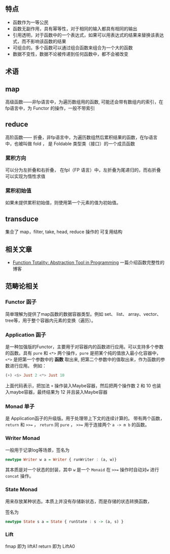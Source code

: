 ## 特点
- 函数作为一等公民
- 函数无副作用，具有幂等性，对于相同的输入都具有相同的输出
- 引用透明，对于函数中的一个表达式，如果可以用表达式的结果来替换该表达式，而不影响该函数的结果
- 可组合的。多个函数可以通过组合函数来组合为一个大的函数
- 数据不变性，数据不论被传递到任何函数中，都不会被改变

## 术语
## map
高级函数——非fp语言中，为遍历数组用的函数, 可能还会带有数组内的索引，在fp语言中，为 Functor 的操作，一般不带索引
## reduce
高阶函数—— 折叠，非fp语言中，为遍历数组然后累积结果的函数，在fp语言中，也被叫做 fold ， 是 Foldable 类型类（接口）的一个成员函数
### 累积方向
可以分为左折叠和右折叠， 在fpl（FP 语言）中，左折叠为尾递归的，而右折叠可以实现为惰性求值
### 累积初始值
如果未提供累积初始值，则使用第一个元素的值为初始值。

## transduce
集合了 map，filter, take,  head, reduce 操作的 可复用结构


## 相关文章
- [Function Totality: Abstraction Tool in Programming](https://dimjasevic.net/marko/2018/11/20/function-totality-abstraction-tool-in-programming/) 一篇介绍函数完整性的博客

## 范畴论相关
### Functor 函子
简单理解为提供了map函数的数据容器类型。例如 set、 list、 array、vector、tree等，用于整个容器内元素的变换（遍历）。

### Application 函子
是一种加强版的Functor，主要用于对容器内的函数进行应用。可以支持多个参数的函数。具有 `pure` 和 `<*>` 两个操作，`pure` 是把某个纯的值放入最小化容器中， `<*>` 是把第一个参数中的 **函数** 取出来, 把第二个参数中的值取出来，作为函数的参数进行应用。 例如：
```haskell
(+) <$> Just 2 <*> Just 10
```

上面代码表示，把加法 `+` 操作装入Maybe容器，然后把两个操作数 2 和 10 也装入maybe容器，最终结果为 12 并且装入Maybe容器

### Monad 单子
是 Application函子的升级版。用于处理带上下文的连续计算的。
带有两个函数， `return` 和 `>>=` ， `return` 同 `pure` ， `>>=` 用于连接两个 `a -> m b` 的函数。

### Writer Monad
一般用于记录log等场景，签名为
```haskell
newtype Writer w a = Writer { runWriter : (a, w)}
```

其本质是对一个状态的封装，其中 `w` 是一个 `Monaid` 在 `>>=` 操作时自动对`w` 进行 `concat` 操作。

### State Monad

用来存放某种状态。本质上并没有存储新状态，而是存储的状态转换函数，

签名为
```haskell
newtype State s a = State { runState : s -> (a, s) }
```

### Lift
fmap 即为 liftA1
return 即为 LiftA0
